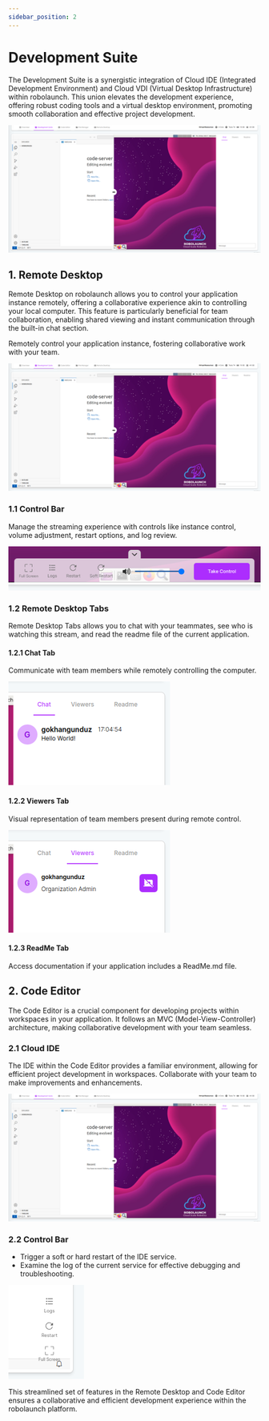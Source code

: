 ```yaml
---
sidebar_position: 2
---
```


# Development Suite
The Development Suite is a synergistic integration of Cloud IDE (Integrated Development Environment) and Cloud VDI (Virtual Desktop Infrastructure) within robolaunch. This union elevates the development experience, offering robust coding tools and a virtual desktop environment, promoting smooth collaboration and effective project development.

![Remote Desktop allows you to remotely control the instance created for your application as if you were controlling your own computer.](https://raw.githubusercontent.com/robolaunch/trademark/main/repository-media/docs/user-guide/environments/application/dashboard/img/dev-suite.png)

## 1. Remote Desktop

Remote Desktop on robolaunch allows you to control your application instance remotely, offering a collaborative experience akin to controlling your local computer. This feature is particularly beneficial for team collaboration, enabling shared viewing and instant communication through the built-in chat section.

Remotely control your application instance, fostering collaborative work with your team.

![Remote Desktop allows you to remotely control the instance created for your application as if you were controlling your own computer.](https://raw.githubusercontent.com/robolaunch/trademark/main/repository-media/docs/user-guide/environments/application/dashboard/img/dev-suite.png)

### 1.1 Control Bar
Manage the streaming experience with controls like instance control, volume adjustment, restart options, and log review. 

![Remote Desktop allows you to remotely control the instance created for your application as if you were controlling your own computer.](https://raw.githubusercontent.com/robolaunch/trademark/main/repository-media/docs/user-guide/environments/application/dashboard/img/vdi-control.png)

### 1.2 Remote Desktop Tabs

Remote Desktop Tabs allows you to chat with your teammates, see who is watching this stream, and read the readme file of the current application.

#### 1.2.1 Chat Tab
Communicate with team members while remotely controlling the computer.

![It is a tab that allows you to talk to your teammates while controlling the computer remotely.](https://raw.githubusercontent.com/robolaunch/trademark/main/repository-media/docs/user-guide/environments/application/dashboard/img/vdi-chat.png)

#### 1.2.2 Viewers Tab
Visual representation of team members present during remote control.

![This is the tab where you can see who is here when you control the computer remotely with your teammates.](https://raw.githubusercontent.com/robolaunch/trademark/main/repository-media/docs/user-guide/environments/application/dashboard/img/vdi-viewers.png)

#### 1.2.3 ReadMe Tab

Access documentation if your application includes a ReadMe.md file.

## 2. Code Editor

The Code Editor is a crucial component for developing projects within workspaces in your application. It follows an MVC (Model-View-Controller) architecture, making collaborative development with your team seamless.

### 2.1 Cloud IDE
The IDE within the Code Editor provides a familiar environment, allowing for efficient project development in workspaces. Collaborate with your team to make improvements and enhancements.

![Code editor allows you to develop your projects in workspaces in your application. It is no different from MVC.](https://raw.githubusercontent.com/robolaunch/trademark/main/repository-media/docs/user-guide/environments/application/dashboard/img/dev-suite.png)

### 2.2 Control Bar
- Trigger a soft or hard restart of the IDE service.
- Examine the log of the current service for effective debugging and troubleshooting.

![Control Bar](https://raw.githubusercontent.com/robolaunch/trademark/main/repository-media/docs/user-guide/environments/application/dashboard/img/code-editor-bar.png)

This streamlined set of features in the Remote Desktop and Code Editor ensures a collaborative and efficient development experience within the robolaunch platform.